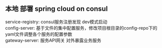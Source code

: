 ## 本地 部署 spring cloud on consul  

service-registry: consul服务注册发现 dev模式启动  
config-server: 基于文件的集中配置服务，修改项目根目录的config-repo下的yaml文件调整各个服务的配置参数  
gateway-server: 服务API网关 对外暴露业务服务  
